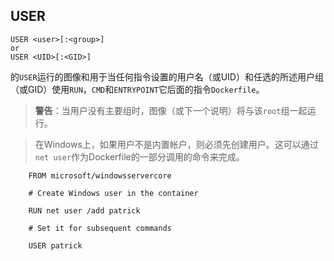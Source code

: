 ## USER

```
USER <user>[:<group>] 
or
USER <UID>[:<GID>]
```

的`USER`运行的图像和用于当任何指令设置的用户名（或UID）和任选的所述用户组（或GID）使用`RUN`，`CMD`和`ENTRYPOINT`它后面的指令`Dockerfile`。

> **警告**：当用户没有主要组时，图像（或下一个说明）将与该`root`组一起运行。

> 在Windows上，如果用户不是内置帐户，则必须先创建用户。这可以通过`net user`作为Dockerfile的一部分调用的命令来完成。

```
    FROM microsoft/windowsservercore

    # Create Windows user in the container

    RUN net user /add patrick

    # Set it for subsequent commands

    USER patrick
```



